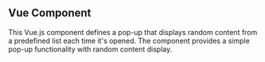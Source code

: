 ## Vue Component

This Vue.js component defines a pop-up that displays random content from a predefined list each time it's opened. The component provides a simple pop-up functionality with random content display.
